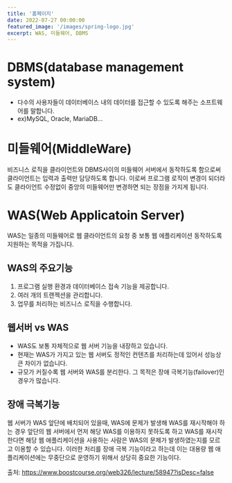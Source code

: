 ```yaml
---
title: '홈페이지'
date: 2022-07-27 00:00:00
featured_image: '/images/spring-logo.jpg'
excerpt: WAS, 미들웨어, DBMS
---
```



DBMS(database management system)
=======================================

* 다수의 사용자들이 데이터베이스 내의 데이터를 접근할 수 있도록 해주는 소프트웨어를 말합니다.
* ex)MySQL, Oracle, MariaDB...

미들웨어(MiddleWare)
======================================

비즈니스 로직을 클라이언트와 DBMS사이의 미들웨어 서버에서 동작하도록 함으로써 클라이언트는 입력과 출력만 담당하도록 합니다.
이로써 프로그램 로직이 변경이 되더라도 클라이언트 수정없이 중앙의 미들웨어만 변경하면 되는 장점을 가지게 됩니다.

WAS(Web Applicatoin Server)
========================================

WAS는 일종의 미들웨어로 웹 클라이언트의 요청 중 보통 웹 에플리케이션 동작하도록 지원하는 목적을 가집니다.

WAS의 주요기능
------------------
1. 프로그램 실행 환경과 데이터베이스 접속 기능을 제공합니다.
2. 여러 개의 트랜젝션을 관리합니다.
3. 업무를 처리하는 비즈니스 로직을 수행합니다.

웹서버 vs WAS
--------------------
* WAS도 보통 자체적으로 웹 서버 기능을 내장하고 있습니다.
* 현재는 WAS가 가지고 있는 웹 서버도 정적인 컨텐츠를 처리하는데 있어서 성능상 큰 차이가 없습니다.
* 규모가 커질수록 웹 서버와 WAS를 분리한다. 그 목적은 장애 극복기능(failover)인 경우가 많습니다.

장애 극복기능
-------------------
웹 서버가 WAS 앞단에 배치되어 있을때, WAS에 문제가 발생해 WAS를 재시작해야 하는 경우 앞단의 웹 서버에서 먼저 해당 WAS를 이용하지 못하도록 하고 WAS를 재시작한다면 해당 웹 애플리케이션을 사용하는 사람은 WAS의 문제가 발생하였는지를 모르고 이용할 수 있습니다. 이러한 처리를 장애 극복 기능이라고 하는데 이는 대용량 웹 애플리케이션에는 무중단으로 운영하기 위해서 상당히 중요한 기능이다.

출처: https://www.boostcourse.org/web326/lecture/58947?isDesc=false
